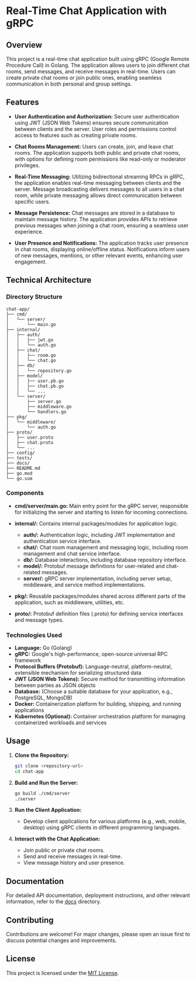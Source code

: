 # Real-Time Chat Application with gRPC

## Overview

This project is a real-time chat application built using gRPC (Google Remote Procedure Call) in Golang. The application allows users to join different chat rooms, send messages, and receive messages in real-time. Users can create private chat rooms or join public ones, enabling seamless communication in both personal and group settings.

## Features

- **User Authentication and Authorization:** Secure user authentication using JWT (JSON Web Tokens) ensures secure communication between clients and the server. User roles and permissions control access to features such as creating private rooms.
  
- **Chat Rooms Management:** Users can create, join, and leave chat rooms. The application supports both public and private chat rooms, with options for defining room permissions like read-only or moderator privileges.

- **Real-Time Messaging:** Utilizing bidirectional streaming RPCs in gRPC, the application enables real-time messaging between clients and the server. Message broadcasting delivers messages to all users in a chat room, while private messaging allows direct communication between specific users.

- **Message Persistence:** Chat messages are stored in a database to maintain message history. The application provides APIs to retrieve previous messages when joining a chat room, ensuring a seamless user experience.

- **User Presence and Notifications:** The application tracks user presence in chat rooms, displaying online/offline status. Notifications inform users of new messages, mentions, or other relevant events, enhancing user engagement.

## Technical Architecture

### Directory Structure

```
chat-app/
├── cmd/
│   └── server/
│       └── main.go
├── internal/
│   ├── auth/
│   │   ├── jwt.go
│   │   └── auth.go
│   ├── chat/
│   │   ├── room.go
│   │   └── chat.go
│   ├── db/
│   │   └── repository.go
│   ├── model/
│   │   ├── user.pb.go
│   │   ├── chat.pb.go
│   │   └── ...
│   └── server/
│       ├── server.go
│       ├── middleware.go
│       └── handlers.go
├── pkg/
│   └── middleware/
│       └── auth.go
├── proto/
│   ├── user.proto
│   ├── chat.proto
│   └── ...
├── config/
├── tests/
├── docs/
├── README.md
├── go.mod
└── go.sum
```

### Components

- **cmd/server/main.go:** Main entry point for the gRPC server, responsible for initializing the server and starting to listen for incoming connections.

- **internal/:** Contains internal packages/modules for application logic.

  - **auth/:** Authentication logic, including JWT implementation and authentication service interface.
  - **chat/:** Chat room management and messaging logic, including room management and chat service interface.
  - **db/:** Database interactions, including database repository interface.
  - **model/:** Protobuf message definitions for user-related and chat-related messages.
  - **server/:** gRPC server implementation, including server setup, middleware, and service method implementations.

- **pkg/:** Reusable packages/modules shared across different parts of the application, such as middleware, utilities, etc.

- **proto/:** Protobuf definition files (.proto) for defining service interfaces and message types.

### Technologies Used

- **Language:** Go (Golang)
- **gRPC:** Google's high-performance, open-source universal RPC framework
- **Protocol Buffers (Protobuf):** Language-neutral, platform-neutral, extensible mechanism for serializing structured data
- **JWT (JSON Web Tokens):** Secure method for transmitting information between parties as JSON objects
- **Database:** (Choose a suitable database for your application, e.g., PostgreSQL, MongoDB)
- **Docker:** Containerization platform for building, shipping, and running applications
- **Kubernetes (Optional):** Container orchestration platform for managing containerized workloads and services

## Usage

1. **Clone the Repository:**
   ```bash
   git clone <repository-url>
   cd chat-app
   ```

2. **Build and Run the Server:**
   ```bash
   go build ./cmd/server
   ./server
   ```

3. **Run the Client Application:**
   - Develop client applications for various platforms (e.g., web, mobile, desktop) using gRPC clients in different programming languages.

4. **Interact with the Chat Application:**
   - Join public or private chat rooms.
   - Send and receive messages in real-time.
   - View message history and user presence.

## Documentation

For detailed API documentation, deployment instructions, and other relevant information, refer to the [docs](./docs) directory.

## Contributing

Contributions are welcome! For major changes, please open an issue first to discuss potential changes and improvements.

## License

This project is licensed under the [MIT License](./LICENSE).
